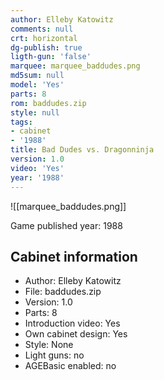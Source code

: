 ```yaml
---
author: Elleby Katowitz
comments: null
crt: horizontal
dg-publish: true
ligth-gun: 'false'
marquee: marquee_baddudes.png
md5sum: null
model: 'Yes'
parts: 8
rom: baddudes.zip
style: null
tags:
- cabinet
- '1988'
title: Bad Dudes vs. Dragonninja
version: 1.0
video: 'Yes'
year: '1988'
---
```


![[marquee_baddudes.png]]

Game published year: 1988

## Cabinet information

- Author: Elleby Katowitz
- File: baddudes.zip
- Version: 1.0
- Parts: 8
- Introduction video: Yes
- Own cabinet design: Yes
- Style: None
- Light guns: no
- AGEBasic enabled: no

